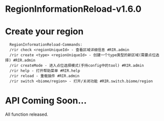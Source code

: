 # RegionInformationReload-v1.6.0

# Create your region

      RegionInformationReload-Commands:
      /rir check <regionUniqueId> - 查看区域详细信息 #RIR.admin
      /rir create <type> <regionUniqueId> - 创建一个type类型的新区域(需要点位选择) #RIR.admin
      /rir createMode - 进入点位选择模式(手持config中的tool) #RIR.admin
      /rir help - 打开帮助菜单 #RIR.help
      /rir reload - 重载插件 #RIR.admin
      /rir switch <biome/region> - 打开/关闭功能 #RIR.switch.biome/region

# API Coming Soon...

All function released.